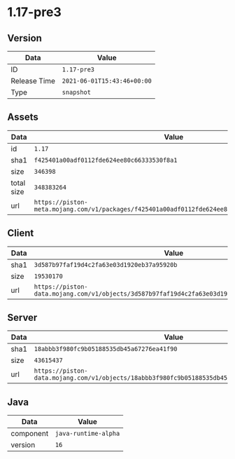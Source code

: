 # 1.17-pre3

## Version

|**Data**        | **Value**                 |
|----------------|-------------------------|
| ID   | ```1.17-pre3```   |
| Release Time   | ```2021-06-01T15:43:46+00:00```   |
| Type   | ```snapshot```   |

## Assets

|**Data**        | **Value**                 |
|----------------|-------------------------|
| id   | ```1.17```   |
| sha1   | ```f425401a00adf0112fde624ee80c66333530f8a1```   |
| size   | ```346398```   |
| total size  | ```348383264```  |
| url       | ```https://piston-meta.mojang.com/v1/packages/f425401a00adf0112fde624ee80c66333530f8a1/1.17.json``` |

## Client

|**Data**        | **Value**                 |
|----------------|-------------------------|
| sha1   | ```3d587b97faf19d4c2fa63e03d1920eb37a95920b```   |
| size   | ```19530170```   |
| url       | ```https://piston-data.mojang.com/v1/objects/3d587b97faf19d4c2fa63e03d1920eb37a95920b/client.jar``` |

## Server

|**Data**        | **Value**                 |
|----------------|-------------------------|
| sha1   | ```18abbb3f980fc9b05188535db45a67276ea41f90```   |
| size   | ```43615437```   |
| url       | ```https://piston-data.mojang.com/v1/objects/18abbb3f980fc9b05188535db45a67276ea41f90/server.jar``` |

## Java

|**Data**        | **Value**                 |
|----------------|-------------------------|
| component   | ```java-runtime-alpha```   |
| version   | ```16```   |